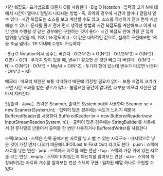 시간 복잡도
 · 표기법으로 대문자 O를 사용한다
 · Big O Notation
 · 입력의 크기 N에 대해서 시간이 얼마나 걸릴지 나타내는 방법
 · 즉, 최악의 경우에 시간이 얼마나 걸릴지 알 수 있다
 · 시간 복잡도는 소스를 보고 계산할 수도 있고, 소스를 작성하기 전에 먼저 계산해볼 수 있다
 · 문제를 풀기 전에 먼저 생각한 방법의 시간 복잡도를 계산해보고 이게 시간 안에 수행될 것 같은 경우에만 구현하는 것이 좋다
 · 시간 복잡도 안에 가장 큰 입력 범위를 넣었을 때, 1억이 1초정도이다
 · 이 값은 대략적인 값으로, 실제로 구현해보면 1억을 조금 넘어도 1초 이내에 수행이 가능하다
 
 · Big O Notation에서 상수는 버린다
   · O(3N^2) = O(N^2)
   · O(1/2N^2) = O(N^2)
   · O(5) = O(1)
 · 두가지 항이 있을 때, 변수가 같으면 큰 것만 빼고 다 버린다
   · O(N^2 + N) = O(N^2)
   · O(N^2 + NlgN) = O(N^2)
 · 두가지 항이 있는데 변수가 다르면 놔둔다
   · O(N^2 + M)
  
메모리
 · 메모리 제한은 보통 넉넉하기 때문에 걱정할 필요가 없다
 · 보통 배열의 크기가 크면 시간 초과를 받는 경우가 많다
 · 불필요한 공간이 없다면, 대부분 메모리 제한은 알아서 지켜진다
 
입/출력
 · Java는 입력은 Scanner, 출력은 System.out을 사용한다 
   Scanner sc = new Scanner(System.in);
 · 입력이 많은 경우에는 속도가 느리기 때문에 BufferedReader를 사용한다
   BufferedReader br = new BufferedReader(new InputStreamReader(System.in));
 · 출력이 많은 경우에는 StringBuilder를 사용해서 한 문자열로 만들어서 출력을 한 번만 사용하거나 BufferedWriter를 사용한다

스택(Stack)
 · 스택은 한쪽 끝에서만 자료를 넣고 뺄 수 있는 자료구조
 · 마지막으로 넣은 것이 가장 먼저 나오기 때문에 LIFO(Last In First Out) 라고도 한다
 · push : 스택에 자료를 넣는 연산
 · pop : 스택에서 자료를 빼는 연산
 · top : 스택의 가장 위에 있는 자료를 보는 연산
 · empty : 스택이 비어있는지 아닌지를 알아보는 연산
 · size : 스택에 저장되어있는 자료의 개수를 알아보는 연산
스택의 구현
 · 일차원 배열 하나로 구현할 수 있다
 